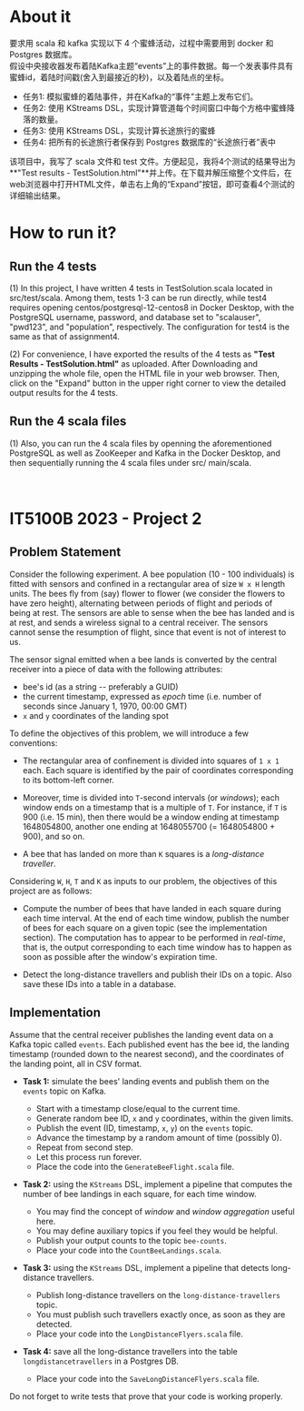 # About it

要求用 scala 和 kafka 实现以下 4 个蜜蜂活动，过程中需要用到 docker 和 Postgres 数据库。<br>
假设中央接收器发布着陆Kafka主题“events”上的事件数据。每一个发表事件具有蜜蜂id，着陆时间戳(舍入到最接近的秒)，以及着陆点的坐标。<br>
* 任务1: 模拟蜜蜂的着陆事件，并在Kafka的“事件”主题上发布它们。<br>
* 任务2: 使用 KStreams DSL，实现计算管道每个时间窗口中每个方格中蜜蜂降落的数量。<br>
* 任务3: 使用 KStreams DSL，实现计算长途旅行的蜜蜂<br>
* 任务4: 把所有的长途旅行者保存到 Postgres 数据库的“长途旅行者”表中<br>

该项目中，我写了 scala 文件和 test 文件。方便起见，我将4个测试的结果导出为**"Test results - TestSolution.html"**并上传。在下载并解压缩整个文件后，在web浏览器中打开HTML文件，单击右上角的“Expand”按钮，即可查看4个测试的详细输出结果。<br>


# How to run it?

## Run the 4 tests

(1) In this project, I have written 4 tests in TestSolution.scala located in src/test/scala. Among them, tests 1-3 can be run directly, while test4 requires opening centos/postgresql-12-centos8 in Docker Desktop, with the PostgreSQL username, password, and database set to "scalauser", "pwd123", and "population", respectively. The configuration for test4 is the same as that of assignment4. <br>

(2) For convenience, I have exported the results of the 4 tests as **"Test Results - TestSolution.html"** as uploaded. After Downloading and unzipping the whole file, open the HTML file in your web browser. Then, click on the "Expand" button in the upper right corner to view the detailed output results for the 4 tests.

## Run the 4 scala files

(1) Also, you can run the 4 scala files by openning the aforementioned PostgreSQL as well as ZooKeeper and Kafka in the Docker Desktop, and then sequentially running the 4 scala files under src/ main/scala. <br>
<br>
<br>

# IT5100B 2023 - Project 2

## Problem Statement

Consider the following experiment. A bee population (10 - 100 individuals) is fitted
with sensors and confined in a rectangular area of size `W x H` length units. The bees fly from
(say) flower to flower (we consider the flowers to have zero height), 
alternating between periods of flight and periods of being
at rest. The sensors are able to sense when the bee has landed and
is at rest, and sends a wireless signal to a central receiver. The sensors cannot
sense the resumption of flight, since that event is not of interest to us.

The sensor signal emitted when a bee lands
is converted by the central receiver into a piece of data with the
following attributes:
  * bee's id (as a string -- preferably a GUID)
  * the current timestamp, expressed as *epoch* time (i.e. number of seconds since
     January 1, 1970, 00:00 GMT)
  * `x` and `y` coordinates of the landing spot

To define the objectives of this problem, we will introduce a few conventions:

  * The rectangular area of confinement is divided into squares of `1 x 1` each. 
    Each square is identified by the pair of coordinates corresponding to its
    bottom-left corner.

  * Moreover, time is divided into `T`-second intervals (or *windows*); 
    each window ends on a timestamp that is a multiple of `T`.
    For instance, if `T` is 900 (i.e. 15 min), then there would be a window ending
    at timestamp 1648054800, another one ending at 1648055700 (= 1648054800 + 900), 
    and so on.

  * A bee that has landed on more than `K` squares is a *long-distance traveller*.


Considering `W`, `H`, `T` and `K` as inputs to our problem, the objectives of
this project are as follows:

  * Compute the number of bees that have landed in each square during each time interval.
    At the end of each time window, publish the number of bees for each square on a given
    topic (see the implementation section).
    The computation has to appear to be performed in *real-time*, that is, the output 
    corresponding to each time window has to happen as soon as possible after the window's 
    expiration time.

  * Detect the long-distance travellers and publish their IDs on a topic. Also save these
    IDs into a table in a database.

## Implementation

Assume that the central receiver publishes the landing
event data on a Kafka topic called `events`. Each published
event has the bee id, the landing timestamp (rounded down to the nearest second), 
and the coordinates of the landing point, all in CSV format.

  * **Task 1:** simulate the bees' landing events and publish them on the `events` topic on Kafka.

    * Start with a timestamp close/equal to the current time.
    * Generate random bee ID, `x` and `y` coordinates, within the given limits.
    * Publish the event (ID, timestamp, `x`, `y`) on the `events` topic.
    * Advance the timestamp by a random amount of time (possibly 0).
    * Repeat from second step.
    * Let this process run forever.
    * Place the code into the `GenerateBeeFlight.scala` file.

  * **Task 2:** using the `KStreams` DSL, implement a pipeline that computes
    the number of bee landings in each square, for each time window.

    * You may find the concept of *window* and *window aggregation* useful here.
    * You may define auxiliary topics if you feel they would be helpful.
    * Publish your output counts to the topic `bee-counts`.
    * Place your code into the `CountBeeLandings.scala`.

  * **Task 3:** using the `KStreams` DSL, implement a pipeline that detects
    long-distance travellers.

    * Publish long-distance travellers on the `long-distance-travellers` topic.
    * You must publish such travellers exactly once, as soon as they are detected.
    * Place your code into the `LongDistanceFlyers.scala` file.

  * **Task 4:** save all the long-distance travellers into the table `longdistancetravellers`
    in a Postgres DB.

    * Place your code into the `SaveLongDistanceFlyers.scala` file.

Do not forget to write tests that prove that your code is working properly.
